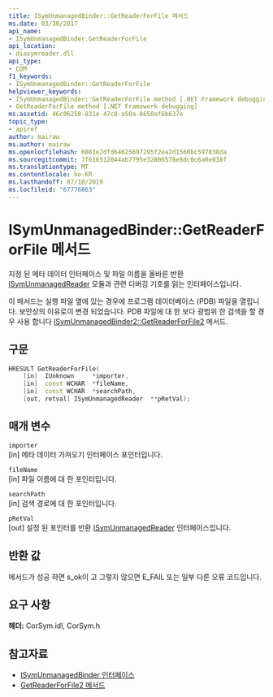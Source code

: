 ```yaml
---
title: ISymUnmanagedBinder::GetReaderForFile 메서드
ms.date: 03/30/2017
api_name:
- ISymUnmanagedBinder.GetReaderForFile
api_location:
- diasymreader.dll
api_type:
- COM
f1_keywords:
- ISymUnmanagedBinder::GetReaderForFile
helpviewer_keywords:
- ISymUnmanagedBinder::GetReaderForFile method [.NET Framework debugging]
- GetReaderForFile method [.NET Framework debugging]
ms.assetid: 46c06258-831e-47c8-a50a-8650af6b637e
topic_type:
- apiref
author: mairaw
ms.author: mairaw
ms.openlocfilehash: 6081e2dfd64625697295f2ea2d1560bc597838da
ms.sourcegitcommit: 7f616512044ab7795e32806578e8dc0c6a0e038f
ms.translationtype: MT
ms.contentlocale: ko-KR
ms.lasthandoff: 07/10/2019
ms.locfileid: "67776863"
---
```

# <a name="isymunmanagedbindergetreaderforfile-method"></a>ISymUnmanagedBinder::GetReaderForFile 메서드
지정 된 메타 데이터 인터페이스 및 파일 이름을 올바른 반환 [ISymUnmanagedReader](isymunmanagedreader-interface.md) 모듈과 관련 디버깅 기호를 읽는 인터페이스입니다.  
  
 이 메서드는 실행 파일 옆에 있는 경우에 프로그램 데이터베이스 (PDB) 파일을 열립니다. 보안상의 이유로이 변경 되었습니다. PDB 파일에 대 한 보다 광범위 한 검색을 할 경우 사용 합니다 [ISymUnmanagedBinder2::GetReaderForFile2](../../../../docs/framework/unmanaged-api/diagnostics/isymunmanagedbinder2-getreaderforfile2-method.md) 메서드.  
  
## <a name="syntax"></a>구문  
  
```cpp  
HRESULT GetReaderForFile(  
    [in]  IUnknown     *importer,  
    [in]  const WCHAR  *fileName,  
    [in]  const WCHAR  *searchPath,  
    [out, retval] ISymUnmanagedReader  **pRetVal);  
```  
  
## <a name="parameters"></a>매개 변수  
 `importer`  
 [in] 메타 데이터 가져오기 인터페이스 포인터입니다.  
  
 `fileName`  
 [in] 파일 이름에 대 한 포인터입니다.  
  
 `searchPath`  
 [in] 검색 경로에 대 한 포인터입니다.  
  
 `pRetVal`  
 [out] 설정 된 포인터를 반환 [ISymUnmanagedReader](isymunmanagedreader-interface.md) 인터페이스입니다.  
  
## <a name="return-value"></a>반환 값  
 메서드가 성공 하면 s_ok이 고 그렇지 않으면 E_FAIL 또는 일부 다른 오류 코드입니다.  
  
## <a name="requirements"></a>요구 사항  
 **헤더:** CorSym.idl, CorSym.h  
  
## <a name="see-also"></a>참고자료

- [ISymUnmanagedBinder 인터페이스](../../../../docs/framework/unmanaged-api/diagnostics/isymunmanagedbinder-interface.md)
- [GetReaderForFile2 메서드](../../../../docs/framework/unmanaged-api/diagnostics/isymunmanagedbinder2-getreaderforfile2-method.md)

